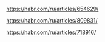 https://habr.com/ru/articles/654629/

https://habr.com/ru/articles/809831/

https://habr.com/ru/articles/718916/
